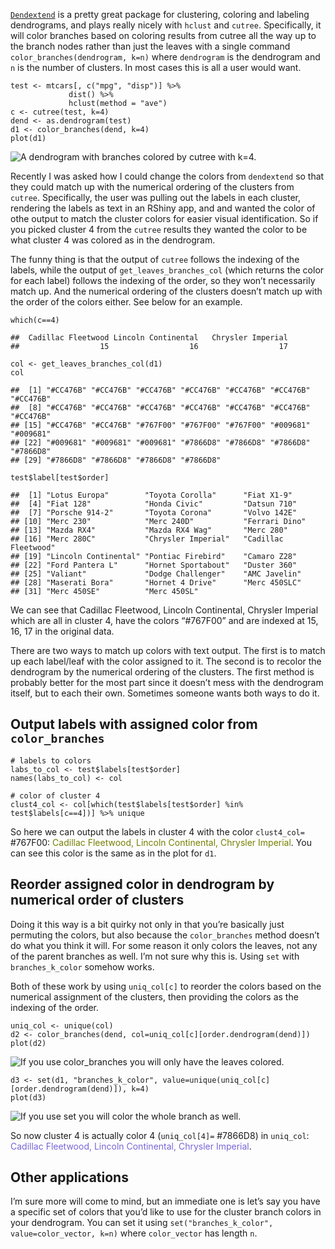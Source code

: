 [`Dendextend`](https://cran.r-project.org/web/packages/dendextend/vignettes/dendextend.html)
is a pretty great package for clustering, coloring and labeling
dendrograms, and plays really nicely with `hclust` and `cutree`.
Specifically, it will color branches based on coloring results from
cutree all the way up to the branch nodes rather than just the leaves
with a single command `color_branches(dendrogram, k=n)` where
`dendrogram` is the dendrogram and `n` is the number of clusters. In
most cases this is all a user would want.

    test <- mtcars[, c("mpg", "disp")] %>%
                 dist() %>%
                 hclust(method = "ave")
    c <- cutree(test, k=4)
    dend <- as.dendrogram(test)
    d1 <- color_branches(dend, k=4)
    plot(d1)

![A dendrogram with branches colored by cutree with
k=4.](recoloring-dendrogram_files/figure-markdown_strict/d1-1.png)

Recently I was asked how I could change the colors from `dendextend` so
that they could match up with the numerical ordering of the clusters
from `cutree`. Specifically, the user was pulling out the labels in each
cluster, rendering the labels as text in an RShiny app, and and wanted
the color of othe output to match the cluster colors for easier visual
identification. So if you picked cluster 4 from the `cutree` results
they wanted the color to be what cluster 4 was colored as in the
dendrogram.

The funny thing is that the output of `cutree` follows the indexing of
the labels, while the output of `get_leaves_branches_col` (which returns
the color for each label) follows the indexing of the order, so they
won’t necessarily match up. And the numerical ordering of the clusters
doesn’t match up with the order of the colors either. See below for an
example.

    which(c==4)

    ##  Cadillac Fleetwood Lincoln Continental   Chrysler Imperial 
    ##                  15                  16                  17

    col <- get_leaves_branches_col(d1)
    col

    ##  [1] "#CC476B" "#CC476B" "#CC476B" "#CC476B" "#CC476B" "#CC476B" "#CC476B"
    ##  [8] "#CC476B" "#CC476B" "#CC476B" "#CC476B" "#CC476B" "#CC476B" "#CC476B"
    ## [15] "#CC476B" "#CC476B" "#767F00" "#767F00" "#767F00" "#009681" "#009681"
    ## [22] "#009681" "#009681" "#009681" "#7866D8" "#7866D8" "#7866D8" "#7866D8"
    ## [29] "#7866D8" "#7866D8" "#7866D8" "#7866D8"

    test$label[test$order]

    ##  [1] "Lotus Europa"        "Toyota Corolla"      "Fiat X1-9"          
    ##  [4] "Fiat 128"            "Honda Civic"         "Datsun 710"         
    ##  [7] "Porsche 914-2"       "Toyota Corona"       "Volvo 142E"         
    ## [10] "Merc 230"            "Merc 240D"           "Ferrari Dino"       
    ## [13] "Mazda RX4"           "Mazda RX4 Wag"       "Merc 280"           
    ## [16] "Merc 280C"           "Chrysler Imperial"   "Cadillac Fleetwood" 
    ## [19] "Lincoln Continental" "Pontiac Firebird"    "Camaro Z28"         
    ## [22] "Ford Pantera L"      "Hornet Sportabout"   "Duster 360"         
    ## [25] "Valiant"             "Dodge Challenger"    "AMC Javelin"        
    ## [28] "Maserati Bora"       "Hornet 4 Drive"      "Merc 450SLC"        
    ## [31] "Merc 450SE"          "Merc 450SL"

We can see that Cadillac Fleetwood, Lincoln Continental, Chrysler
Imperial which are all in cluster 4, have the colors “\#767F00” and are
indexed at 15, 16, 17 in the original data.

There are two ways to match up colors with text output. The first is to
match up each label/leaf with the color assigned to it. The second is to
recolor the dendrogram by the numerical ordering of the clusters. The
first method is probably better for the most part since it doesn’t mess
with the dendrogram itself, but to each their own. Sometimes someone
wants both ways to do it.

Output labels with assigned color from `color_branches`
-------------------------------------------------------

    # labels to colors
    labs_to_col <- test$labels[test$order]
    names(labs_to_col) <- col

    # color of cluster 4
    clust4_col <- col[which(test$labels[test$order] %in% test$labels[c==4])] %>% unique

So here we can output the labels in cluster 4 with the color
`clust4_col=` \#767F00: <span style="color: #767F00;">Cadillac
Fleetwood, Lincoln Continental, Chrysler Imperial</span>. You can see
this color is the same as in the plot for `d1`.

Reorder assigned color in dendrogram by numerical order of clusters
-------------------------------------------------------------------

Doing it this way is a bit quirky not only in that you’re basically just
permuting the colors, but also because the `color_branches` method
doesn’t do what you think it will. For some reason it only colors the
leaves, not any of the parent branches as well. I’m not sure why this
is. Using `set` with `branches_k_color` somehow works.

Both of these work by using `uniq_col[c]` to reorder the colors based on
the numerical assignment of the clusters, then providing the colors as
the indexing of the order.

    uniq_col <- unique(col)
    d2 <- color_branches(dend, col=uniq_col[c][order.dendrogram(dend)])
    plot(d2)

![If you use color\_branches you will only have the leaves
colored.](recoloring-dendrogram_files/figure-markdown_strict/unnamed-chunk-1-1.png)

    d3 <- set(d1, "branches_k_color", value=unique(uniq_col[c][order.dendrogram(dend)]), k=4)
    plot(d3)

![If you use set you will color the whole branch as
well.](recoloring-dendrogram_files/figure-markdown_strict/unnamed-chunk-2-1.png)

So now cluster 4 is actually color 4 (`uniq_col[4]=` \#7866D8) in
`uniq_col`: <span style="color: #7866D8;">Cadillac Fleetwood, Lincoln
Continental, Chrysler Imperial</span>.

Other applications
------------------

I’m sure more will come to mind, but an immediate one is let’s say you
have a specific set of colors that you’d like to use for the cluster
branch colors in your dendrogram. You can set it using
`set("branches_k_color", value=color_vector, k=n)` where `color_vector`
has length `n`.
